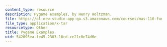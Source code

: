 ```yaml
---
content_type: resource
description: Pygame examples, by Henry Holtzman.
file: https://ol-ocw-studio-app-qa.s3.amazonaws.com/courses/mas-110-fundamentals-of-computational-media-design-fall-2008/542695eafe45230310cdce21c0e74d6e_pygame_examples.tar
file_type: application/x-tar
resourcetype: Other
title: Pygame Examples
uid: 542695ea-fe45-2303-10cd-ce21c0e74d6e
---
```

